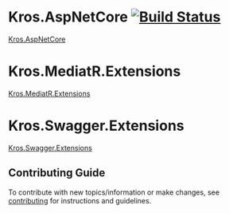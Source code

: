 # Kros.AspNetCore [![Build Status](https://dev.azure.com/krossk/DevShared/_apis/build/status/Kros.AspNetCore/Kros.AspNetCore%20-%20CI?branchName=master)](https://dev.azure.com/krossk/DevShared/_build/latest?definitionId=75&branchName=master)

[Kros.AspNetCore](https://github.com/Kros-sk/Kros.AspNetCore/blob/master/src/Kros.AspNetCore)

# Kros.MediatR.Extensions

[Kros.MediatR.Extensions](https://github.com/Kros-sk/Kros.AspNetCore/blob/master/src/Kros.MediatR.Extensions)

# Kros.Swagger.Extensions

[Kros.Swagger.Extensions](https://github.com/Kros-sk/Kros.AspNetCore/blob/master/src/Kros.Swagger.Extensions)

## Contributing Guide

To contribute with new topics/information or make changes, see [contributing](https://github.com/Kros-sk/Kros.AspNetCore/blob/master/CONTRIBUTING.md) for instructions and guidelines.
